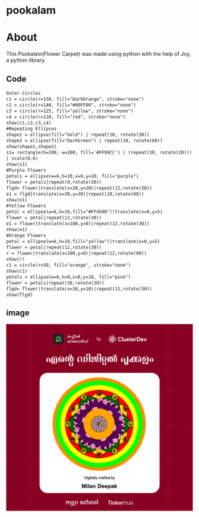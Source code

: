 # pookalam

# About 
  This Pookalam(Flower Carpet) was made using python with the help of Joy, a python library. 

## Code

    Outer Circles
    c1 = circle(r=150, fill="DarkOrange", stroke="none")
    c2 = circle(r=140, fill="#00FF00", stroke="none") 
    c3 = circle(r=125, fill="yellow", stroke="none") 
    c4 = circle(r=110, fill="red", stroke="none") 
    show(c1,c2,c3,c4)
    #Repeating Ellipses
    shape1 = ellipse(fill="Gold") | repeat(10, rotate(30))
    shape2 = ellipse(fill="DarkGreen") | repeat(10, rotate(60))
    show(shape1,shape2)
    s1= rectangle(h=200, w=200, fill='#FF99CC') | (repeat(30, rotate(20))) | scale(0.6)
    show(s1)
    #Purple Flowers
    petals = ellipse(w=6,h=10,x=0,y=10, fill="purple")
    flower = petals|repeat(9,rotate(30))
    flgd= flower|translate(x=20,y=20)|repeat(12,rotate(30))
    e1 = flgd|translate(x=30,y=30)|repeat(10,rotate(60))
    show(e1)
    #Yellow Flowers
    petal = ellipse(w=6,h=10,fill="#FF4500")|translate(x=0,y=5)
    flower = petal|repeat(12,rotate(30))
    e1 = flower|translate(x=100,y=0)|repeat(12,rotate(30)) 
    show(e1)
    #Orange Flowers
    petal = ellipse(w=6,h=10,fill="yellow")|translate(x=0,y=5)
    flower = petal|repeat(12,rotate(30))
    r = flower|translate(x=100,y=0)|repeat(12,rotate(60)) 
    show(r)
    c1 = circle(r=50, fill="orange", stroke="none") 
    show(c1)
    petals = ellipse(w=6,h=8,x=0,y=10, fill="pink")
    flower = petals|repeat(10,rotate(30))
    flgd= flower|translate(x=10,y=10)|repeat(11,rotate(30))
    show(flgd)
   
## image
    
![image](https://github.com/milandeepak/pookalam/blob/main/x-7ebcf439df-8685550f4e02a4e71bceaee57db32e71-m_vr5.png)
